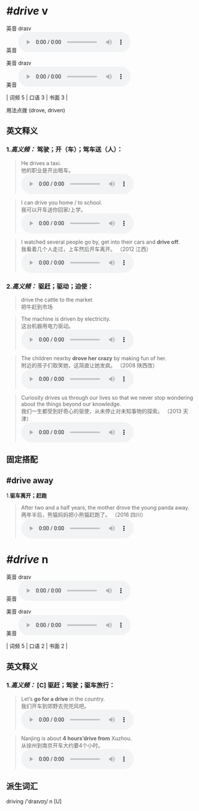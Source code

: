 # ***\#drive*** v
英音 draɪv  
英音
<audio src="./media/drive-B.aac" controls="controls"></audio>

美音 draɪv  
美音
<audio src="./media/drive.aac" controls="controls"></audio>



| 词频 5 | 口语 3 | 书面 3 |  

用法点拨  (drove, driven)

英文释义
---
### 1.*高义频：* **驾驶；开（车）；驾车送（人）：**  

 > He drives a taxi.   
 > 他的职业是开出租车。    
<audio src="./media/drive-1.aac" controls="controls"></audio>

 > I can drive you home / to school.  
 > 我可以开车送你回家/上学。    
<audio src="./media/I can drive you_AAC.aac" controls="controls"></audio>

 > I watched several people go by, get into their cars and **drive off**.   
 > 我看着几个人走过，上车然后开车离开。  （2012 江西）  
<audio src="./media/P142 drive2.aac" controls="controls"></audio>

### 2.*高义频：* **驱赶；驱动；迫使：**  

 > drive the cattle to the market   
 > 把牛赶到市场    

 > The machine is driven by electricity.   
 > 这台机器用电力驱动。    
<audio src="./media/drive-3.aac" controls="controls"></audio>

 > The children nearby **drove her crazy** by making fun of her.   
 > 附近的孩子们取笑她，这简直让她发疯。  （2008 陕西改）  
<audio src="./media/drive-4.aac" controls="controls"></audio>

 > Curiosity drives us through our lives so that we never stop wondering about the things beyond our knowledge.   
 > 我们一生都受到好奇心的驱使，从未停止对未知事物的探索。  （2013 天津）  
<audio src="./media/drive-5.aac" controls="controls"></audio>


固定搭配
---
## \#drive away 
1.**驱车离开；赶跑**  

 > After two and a half years, the mother drove the young panda away.  
 > 两年半后，熊猫妈妈把小熊猫赶跑了。  （2016 四川）  
<audio src="./media/drive50.aac" controls="controls"></audio>


# ***\#drive*** n
英音 draɪv  
英音
<audio src="./media/drive-B.aac" controls="controls"></audio>

美音 draɪv  
美音
<audio src="./media/drive.aac" controls="controls"></audio>



| 词频 5 | 口语 2 | 书面 2 |  

英文释义
---
### 1.*高义频：* **[C] 驱赶；驾驶；驱车旅行：**  

 > Let’s **go for a drive** in the country.   
 > 我们开车到郊野去兜兜风吧。    
<audio src="./media/drive-6.aac" controls="controls"></audio>

 > Nanjing is about **4 hours’drive from** Xuzhou.  
 > 从徐州到南京开车大约要4个小时。    
<audio src="./media/drive-7.aac" controls="controls"></audio>


派生词汇
---
 driving /'draɪvɪŋ/ n [U]   


